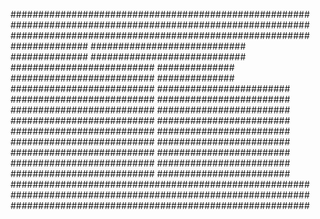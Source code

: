 

######################################################
######################################################
######################################################
##############            ############################
##############            ############################
##########################              ##############
##########################              ##############
##########################    ########################
##########################    ########################
##########################    ########################
##########################    ########################
##########################    ########################
##########################    ########################
##########################    ########################
##########################    ########################
##########################    ########################
######################################################
######################################################
######################################################

